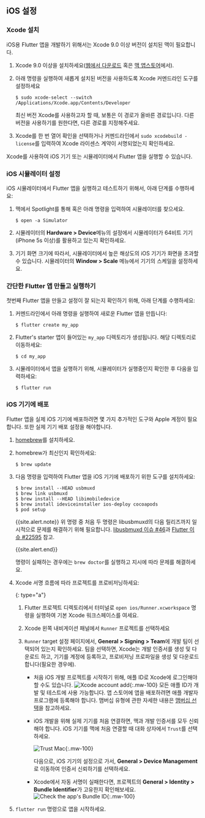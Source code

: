 ## iOS 설정

### Xcode 설치

iOS용 Flutter 앱을 개발하기 위해서는 Xcode 9.0 이상 버전이 설치된 맥이 필요합니다.

 1. Xcode 9.0 이상을 설치하세요([웹에서 다운로드](https://developer.apple.com/xcode/) 혹은
    [맥 앱스토어](https://itunes.apple.com/us/app/xcode/id497799835)에서).
 1. 아래 명령을 실행하여 새롭게 설치된 버전을 사용하도록 Xcode 커멘드라인 도구를 설정하세요

    ```terminal
    $ sudo xcode-select --switch /Applications/Xcode.app/Contents/Developer
    ```

    최신 버전 Xcode를 사용하고자 할 때, 보통은 이 경로가 올바른 경로입니다.
    다른 버전을 사용하기를 원한다면, 다른 경로를 지정해주세요.
    
 1. Xcode를 한 번 열어 확인을 선택하거나 
    커멘드라인에서 `sudo xcodebuild -license`를 입력하여 
    Xcode 라이센스 계약이 서명되었는지 확인하세요.  

Xcode를 사용하여 iOS 기기 또는 시뮬레이터에서 Flutter 앱을 실행할 수 있습니다.

### iOS 시뮬레이터 설정

iOS 시뮬레이터에서 Flutter 앱을 실행하고 테스트하기 위해서, 
아래 단계를 수행하세요: 

 1. 맥에서 Spotlight를 통해 혹은 아래 명령을 입력하여 시뮬레이터를 찾으세요.

    ```terminal
    $ open -a Simulator
    ```

 2. 시뮬레이터의 **Hardware > Device**메뉴의 설정에서 시뮬레이터가 64비트 기기(iPhone 5s 이상)를 활용하고 있는지 확인하세요.
 3. 기기 화면 크기에 따라서, 시뮬레이터에서 높은 해상도의 iOS 기기가 화면을 초과할 수 있습니다.
    시뮬레이터의 **Window > Scale** 메뉴에서 기기의 스케일을 설정하세요. 

### 간단한 Flutter 앱 만들고 실행하기

첫번째 Flutter 앱을 만들고 설정이 잘 되는지 확인하기 위해, 아래 단계를 수행하세요:

 1. 커멘드라인에서 아래 명령을 실행하여 새로운 Flutter 앱을 만듭니다:
 
    ```terminal
    $ flutter create my_app
    ```

 2. Flutter's starter 앱이 들어있는 `my_app` 디렉토리가 생성됩니다. 해당 디렉토리로 이동하세요:
 
    ```terminal
    $ cd my_app
    ```
 
 3. 시뮬레이터에서 앱을 실행하기 위해, 시뮬레이터가 실행중인지 확인한 후 다음을 입력하세요:

    ```terminal
    $ flutter run
    ```

### iOS 기기에 배포

Flutter 앱을 실제 iOS 기기에 배포하려면 
몇 가지 추가적인 도구와 Apple 계정이 필요합니다.
또한 실제 기기 배포 설정을 해야합니다.

 1. [homebrew](https://brew.sh)를 설치하세요.
 1. homebrew가 최신인지 확인하세요:

    ```terminal
    $ brew update
    ```

 1. 다음 명령을 입력하여 Flutter 앱을 iOS 기기에 배포하기 위한 도구를 설치하세요:

    ```terminal
    $ brew install --HEAD usbmuxd
    $ brew link usbmuxd
    $ brew install --HEAD libimobiledevice
    $ brew install ideviceinstaller ios-deploy cocoapods
    $ pod setup
    ```

    {{site.alert.note}}
      위 명령 중 처음 두 명령은 libusbmuxd의 다음 릴리즈까지 
      일시적으로 문제를 해결하기 위해 필요합니다.
      [libusbmuxd 이슈 #46][]과 [Flutter 이슈 #22595][] 참고.

      [libusbmuxd 이슈 #46]: {{site.github}}/libimobiledevice/libusbmuxd/issues/46#issuecomment-445502733
      [Flutter 이슈 #22595]: {{site.github}}/flutter/flutter/issues/22595
    {{site.alert.end}}

    명령이 실패하는 경우에는 `brew doctor`를 실행하고 지시에 따라 문제를 해결하세요.

 1. Xcode 서명 흐름에 따라 프로젝트를 프로비저닝하세요:

     {: type="a"}
     1. Flutter 프로젝트 디렉토리에서 
        터미널로 `open ios/Runner.xcworkspace` 명령을 실행하여 
        기본 Xcode 워크스페이스를 여세요.
     1. Xcode 왼쪽 내비게이션 패널에서 `Runner` 프로젝트를 선택하세요  
     1. `Runner` target 설정 페이지에서, **General > Signing > Team**에 개발 팀이 선택되어 있는지 확인하세요.
        팀을 선택하면, 
        Xcode는 개발 인증서를 생성 및 다운로드 하고, 
        기기를 계정에 등록하고, 
        프로비저닝 프로파일을 생성 및 다운로드합니다(필요한 경우에).

        * 처음 iOS 개발 프로젝트를 시작하기 위해,
          애플 ID로 Xcode에 로그인해야 할 수도 있습니다. ![Xcode account add][]{:.mw-100}
          모든 애플 ID가 개발 및 테스트에 사용 가능합니다.
          앱 스토어에 앱을 배포하려면 애플 개발자 프로그램에 등록해야 합니다.
          맴버십 유형에 관한 자세한 내용은
          [맴버십 선택][]을 참고하세요.

        * iOS 개발을 위해 실제 기기를 처음 연결하면, 맥과 개발 인증서를 모두 신뢰해야 합니다.
          iOS 기기를 맥에 처음 연결할 때 대화 상자에서 `Trust`를 선택하세요.  

          ![Trust Mac][]{:.mw-100}

          다음으로, iOS 기기의 설정으로 가서, 
          **General > Device Management**로 이동하여 
          인증서 신뢰하기를 선택하세요.  

        * Xcode에서 자동 서명이 실패한다면, 
          프로젝트의 **General > Identity > Bundle Identifier**가 고유한지 확인해보세요. 
          ![Check the app's Bundle ID][]{:.mw-100}

 1. `flutter run` 명령으로 앱을 시작하세요.

[Check the app's Bundle ID]: /images/setup/xcode-unique-bundle-id.png
[맴버십 선택]: https://developer.apple.com/support/compare-memberships
[Trust Mac]: /images/setup/trust-computer.png
[Xcode account add]: /images/setup/xcode-account.png
